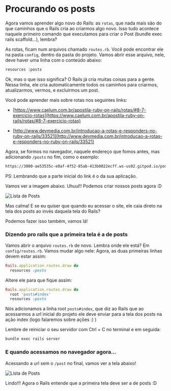 # Procurando os posts

Agora vamos aprender algo novo do Rails: as `rotas`, que nada mais são do que caminhos que o Rails cria ao criarmos algo novo. Isso tudo acontece naquele primeiro comando que executamos para criar o Post (bundle exec rails scaffold...), lembra?

As rotas, ficam num arquivos chamado `routes.rb`. Você pode encontrar ele na pasta `config`, dentro da pasta do projeto. Vamos abrir esse arquivo, nele, deve haver uma linha com o conteúdo abaixo:

```sh
resources :posts
```

Ok, mas o que isso significa? O Rails já cria muitas coisas para a gente. Nessa linha, ele cria automaticamente todos os caminhos para criarmos, atualizarmos, vermos, e excluirmos um post.

Você pode aprender mais sobre rotas nos seguintes links:
- [https://www.caelum.com.br/apostila-ruby-on-rails/rotas/#8-7-exercicio-rotas](https://www.caelum.com.br/apostila-ruby-on-rails/rotas/#8-7-exercicio-rotas)

- [http://www.devmedia.com.br/introducao-a-rotas-e-responders-no-ruby-on-rails/33521](http://www.devmedia.com.br/introducao-a-rotas-e-responders-no-ruby-on-rails/33521)


Agora, se formos no navegador, naquele endereço que fomos antes, mas adicionando `/posts` no fim, como o exemplo:

```sh
https://3000-ae53535c-e0af-4f52-85ab-413b0022ecff.ws-us02.gitpod.io/posts
```
PS: Lembrando que a parte inicial do link é o da sua aplicação.

Vamos ver a imagem abaixo. Uhuul!! Podemos criar nossos posts agora :D

![Lista de Posts](../images/rails/lista_posts.png)

Mas calma! E se eu quiser que quando eu acessar o site, ele caia direto na tela dos posts ao invés daquela tela do Rails?

Podemos fazer isso também, vamos lá!

### Dizendo pro rails que a primeira tela é a de posts

Vamos abrir o arquivo `routes.rb` de novo. Lembra onde ele está? Em `config/routes.rb`.
Vamos mudar algo nele: Agora, as duas primeiras linhas devem estar assim:

```ruby
Rails.application.routes.draw do
  resources :posts
```

Altere ele para que fique assim:

```ruby
Rails.application.routes.draw do
  root 'posts#index'
  resources :posts
```

Nós adicionamos a linha root `posts#index`, que diz ao Rails que ao acessarmos a url inicial do projeto ele deve enviar para a tela dos posts na ação index (logo falaremos sobre ações :) )

Lembre de reiniciar o seu servidor com Ctrl + C no terminal e em seguida:

```sh
bundle exec rails server
```

### E quando acessamos no navegador agora...

Acessando a url sem o `/post` no final, vamos ver a tela abaixo!

![Lista de Posts](../images/rails/lista_posts.png)

Lindo!!! Agora o Rails entende que a primeira tela deve ser a de posts :D

